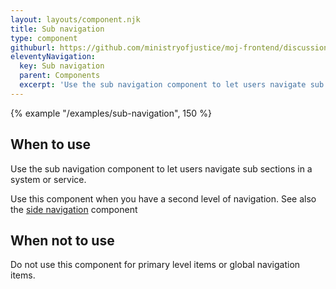 ```yaml
---
layout: layouts/component.njk
title: Sub navigation
type: component
githuburl: https://github.com/ministryofjustice/moj-frontend/discussions/714
eleventyNavigation:
  key: Sub navigation
  parent: Components
  excerpt: 'Use the sub navigation component to let users navigate sub sections in a system or service.'
---
```


{% example "/examples/sub-navigation", 150 %}

## When to use

Use the sub navigation component to let users navigate sub sections in a system or service.

Use this component when you have a second level of navigation. See also the [side navigation](/components/side-navigation/) component

## When not to use

Do not use this component for primary level items or global navigation items.

